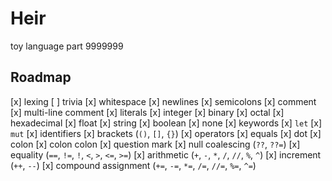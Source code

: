 # Heir
toy language part 9999999

## Roadmap

[x] lexing
  [ ] trivia
    [x] whitespace
    [x] newlines
    [x] semicolons
    [x] comment
    [x] multi-line comment
  [x] literals
    [x] integer
      [x] binary
      [x] octal
      [x] hexadecimal
    [x] float
    [x] string
    [x] boolean
    [x] none
  [x] keywords
    [x] `let`
    [x] `mut`
  [x] identifiers
  [x] brackets (`()`, `[]`, `{}`)
  [x] operators
    [x] equals
    [x] dot
    [x] colon
    [x] colon colon
    [x] question mark
    [x] null coalescing (`??`, `??=`)
    [x] equality (`==`, `!=`, `!`, `<`, `>`, `<=`, `>=`)
    [x] arithmetic (`+`, `-`, `*`, `/`, `//`, `%`, `^`)
      [x] increment (`++`, `--`)
      [x] compound assignment (`+=`, `-=`, `*=`, `/=`, `//=`, `%=`, `^=`)
